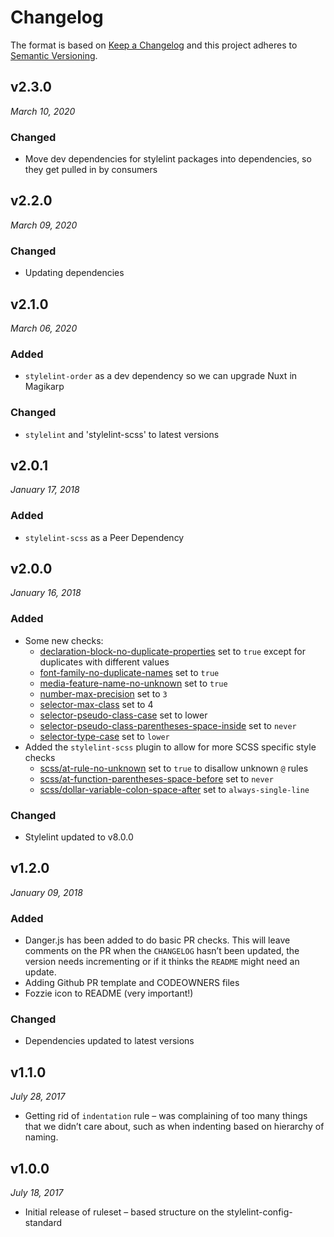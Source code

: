 # Changelog

The format is based on [Keep a Changelog](http://keepachangelog.com/en/1.0.0/)
and this project adheres to [Semantic Versioning](http://semver.org/spec/v2.0.0.html).


v2.3.0
------------------------------
*March 10, 2020*

### Changed
-   Move dev dependencies for stylelint packages into dependencies, so they get pulled in by consumers


v2.2.0
------------------------------
*March 09, 2020*

### Changed
-   Updating dependencies


v2.1.0
------------------------------
*March 06, 2020*

### Added
-   `stylelint-order` as a dev dependency so we can upgrade Nuxt in Magikarp

### Changed
-   `stylelint` and 'stylelint-scss' to latest versions


v2.0.1
------------------------------
*January 17, 2018*

### Added
-   `stylelint-scss` as a Peer Dependency


v2.0.0
------------------------------
*January 16, 2018*

### Added
-   Some new checks:
    -   [declaration-block-no-duplicate-properties](https://stylelint.io/user-guide/rules/declaration-block-no-duplicate-properties/) set to `true` except for duplicates with different values
    -   [font-family-no-duplicate-names](https://stylelint.io/user-guide/rules/font-family-no-duplicate-names/#font-family-no-duplicate-names) set to `true`
    -   [media-feature-name-no-unknown](https://stylelint.io/user-guide/rules/media-feature-name-no-unknown/#media-feature-name-no-unknown) set to `true`
    -   [number-max-precision](https://stylelint.io/user-guide/rules/number-max-precision/#number-max-precision) set to `3`
    -   [selector-max-class](https://stylelint.io/user-guide/rules/selector-max-class/#selector-max-class) set to 4
    -   [selector-pseudo-class-case](https://stylelint.io/user-guide/rules/selector-pseudo-class-case/#selector-pseudo-class-case) set to lower
    -   [selector-pseudo-class-parentheses-space-inside](https://stylelint.io/user-guide/rules/selector-pseudo-class-parentheses-space-inside/#selector-pseudo-class-parentheses-space-inside) set to `never`
    -   [selector-type-case](https://stylelint.io/user-guide/rules/selector-type-case/#selector-type-case) set to `lower`
-   Added the `stylelint-scss` plugin to allow for more SCSS specific style checks
    -   [scss/at-rule-no-unknown](https://github.com/kristerkari/stylelint-scss/blob/master/src/rules/at-rule-no-unknown/README.md) set to `true` to disallow unknown `@` rules
    -   [scss/at-function-parentheses-space-before](https://github.com/kristerkari/stylelint-scss/blob/master/src/rules/at-function-parentheses-space-before/README.md) set to `never`
    -   [scss/dollar-variable-colon-space-after](https://github.com/kristerkari/stylelint-scss/tree/master/src/rules/dollar-variable-colon-space-after) set to `always-single-line`

### Changed
-   Stylelint updated to v8.0.0



v1.2.0
------------------------------
*January 09, 2018*

### Added
-   Danger.js has been added to do basic PR checks.  This will leave comments on the PR when the `CHANGELOG` hasn’t been updated, the version needs incrementing or if it thinks the `README` might need an update.
-   Adding Github PR template and CODEOWNERS files
-   Fozzie icon to README (very important!)

### Changed
-   Dependencies updated to latest versions

v1.1.0
------------------------------
*July 28, 2017*

-   Getting rid of `indentation` rule – was complaining of too many things that we didn’t care about, such as when indenting based on hierarchy of naming.

v1.0.0
------------------------------
*July 18, 2017*

-   Initial release of ruleset – based structure on the stylelint-config-standard
